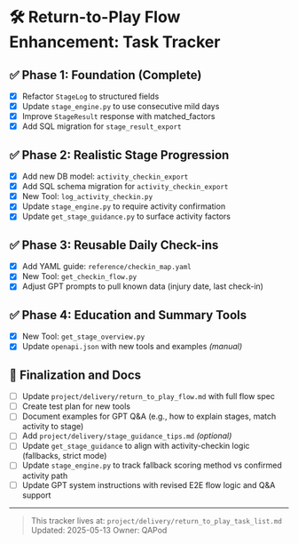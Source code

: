 # 🛠️ Return-to-Play Flow Enhancement: Task Tracker

## ✅ Phase 1: Foundation (Complete)
- [x] Refactor `StageLog` to structured fields
- [x] Update `stage_engine.py` to use consecutive mild days
- [x] Improve `StageResult` response with matched_factors
- [x] Add SQL migration for `stage_result_export`

## ✅ Phase 2: Realistic Stage Progression
- [x] Add new DB model: `activity_checkin_export`
- [x] Add SQL schema migration for `activity_checkin_export`
- [x] New Tool: `log_activity_checkin.py`
- [x] Update `stage_engine.py` to require activity confirmation
- [x] Update `get_stage_guidance.py` to surface activity factors

## ✅ Phase 3: Reusable Daily Check-ins
- [x] Add YAML guide: `reference/checkin_map.yaml`
- [x] New Tool: `get_checkin_flow.py`
- [x] Adjust GPT prompts to pull known data (injury date, last check-in)

## ✅ Phase 4: Education and Summary Tools
- [x] New Tool: `get_stage_overview.py`
- [x] Update `openapi.json` with new tools and examples *(manual)*

## 📁 Finalization and Docs
- [ ] Update `project/delivery/return_to_play_flow.md` with full flow spec
- [ ] Create test plan for new tools
- [ ] Document examples for GPT Q&A (e.g., how to explain stages, match activity to stage)
- [ ] Add `project/delivery/stage_guidance_tips.md` *(optional)*
- [ ] Update `get_stage_guidance` to align with activity-checkin logic (fallbacks, strict mode)
- [ ] Update `stage_engine.py` to track fallback scoring method vs confirmed activity path
- [ ] Update GPT system instructions with revised E2E flow logic and Q&A support

---

> This tracker lives at: `project/delivery/return_to_play_task_list.md`
> Updated: 2025-05-13
> Owner: QAPod